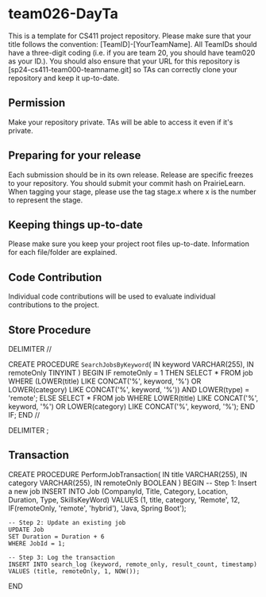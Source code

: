 # team026-DayTa
This is a template for CS411 project repository. Please make sure that your title follows the convention: [TeamID]-[YourTeamName]. All TeamIDs should have a three-digit coding (i.e. if you are team 20, you should have team020 as your ID.). You should also ensure that your URL for this repository is [sp24-cs411-team000-teamname.git] so TAs can correctly clone your repository and keep it up-to-date.

## Permission
Make your repository private. TAs will be able to access it even if it's private.

## Preparing for your release
Each submission should be in its own release. Release are specific freezes to your repository. You should submit your commit hash on PrairieLearn. When tagging your stage, please use the tag stage.x where x is the number to represent the stage.

## Keeping things up-to-date
Please make sure you keep your project root files up-to-date. Information for each file/folder are explained.

## Code Contribution
Individual code contributions will be used to evaluate individual contributions to the project.

## Store Procedure
DELIMITER //

CREATE PROCEDURE `SearchJobsByKeyword`(
    IN keyword VARCHAR(255),
    IN remoteOnly TINYINT
)
BEGIN
    IF remoteOnly = 1 THEN
        SELECT * 
        FROM job 
        WHERE (LOWER(title) LIKE CONCAT('%', keyword, '%') 
               OR LOWER(category) LIKE CONCAT('%', keyword, '%'))
          AND LOWER(type) = 'remote';
    ELSE
        SELECT * 
        FROM job 
        WHERE LOWER(title) LIKE CONCAT('%', keyword, '%') 
           OR LOWER(category) LIKE CONCAT('%', keyword, '%');
    END IF;
END //

DELIMITER ;

## Transaction
CREATE PROCEDURE PerformJobTransaction(
    IN title VARCHAR(255),
    IN category VARCHAR(255),
    IN remoteOnly BOOLEAN
)
BEGIN
    -- Step 1: Insert a new job
    INSERT INTO Job (CompanyId, Title, Category, Location, Duration, Type, SkillsKeyWord)
    VALUES (1, title, category, 'Remote', 12, IF(remoteOnly, 'remote', 'hybrid'), 'Java, Spring Boot');

    -- Step 2: Update an existing job
    UPDATE Job
    SET Duration = Duration + 6
    WHERE JobId = 1;

    -- Step 3: Log the transaction
    INSERT INTO search_log (keyword, remote_only, result_count, timestamp)
    VALUES (title, remoteOnly, 1, NOW());
END


